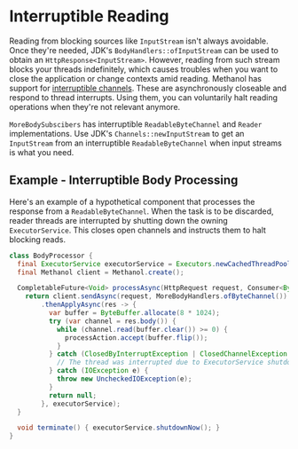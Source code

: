 # Interruptible Reading

Reading from blocking sources like `InputStream` isn't always avoidable. Once they're needed, JDK's
`BodyHandlers::ofInputStream` can be used to obtain an `HttpResponse<InputStream>`. However, reading
from such stream blocks your threads indefinitely, which causes troubles when you want to close the
application or change contexts amid reading. Methanol has support for [interruptible channels][interruptible-channel-jdk].
These are asynchronously closeable and respond to thread interrupts. Using them, you can voluntarily
halt reading operations when they're not relevant anymore.

`MoreBodySubscibers` has interruptible `ReadableByteChannel` and `Reader` implementations. Use JDK's
`Channels::newInputStream` to get an `InputStream` from an interruptible `ReadableByteChannel` when
input streams is what you need.

## Example - Interruptible Body Processing

Here's an example of a hypothetical component that processes the response from a `ReadableByteChannel`.
When the task is to be discarded, reader threads are interrupted by shutting down the owning `ExecutorService`.
This closes open channels and instructs them to halt blocking reads.

```java
class BodyProcessor {
  final ExecutorService executorService = Executors.newCachedThreadPool();
  final Methanol client = Methanol.create();

  CompletableFuture<Void> processAsync(HttpRequest request, Consumer<ByteBuffer> processAction) {
    return client.sendAsync(request, MoreBodyHandlers.ofByteChannel())
        .thenApplyAsync(res -> {
          var buffer = ByteBuffer.allocate(8 * 1024);
          try (var channel = res.body()) {
            while (channel.read(buffer.clear()) >= 0) {
              processAction.accept(buffer.flip());
            }
          } catch (ClosedByInterruptException | ClosedChannelException ignored) {
            // The thread was interrupted due to ExecutorService shutdown
          } catch (IOException e) {
            throw new UncheckedIOException(e);
          }
          return null;
        }, executorService);
  }

  void terminate() { executorService.shutdownNow(); }
}
```

[interruptible-channel-jdk]: https://docs.oracle.com/en/java/javase/16/docs/api/java.base/java/nio/channels/InterruptibleChannel.html
